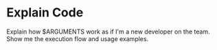 # Explain Code

Explain how $ARGUMENTS work as if I'm a new developer on the team. Show me the execution flow and usage examples.

